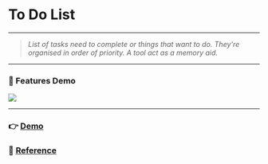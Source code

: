 # To Do List

---

> _List of tasks need to complete or things that want to do. They're organised in order of priority. A tool act as a memory aid._

---

### 📢 Features Demo

![](demo/demo.gif)

---

### 👉 [Demo](https://jackworld99.github.io/To-Do-List/index.html "Show index.html")

### 🚩 [Reference](https://youtu.be/2QIMUBilooc "Reference")
